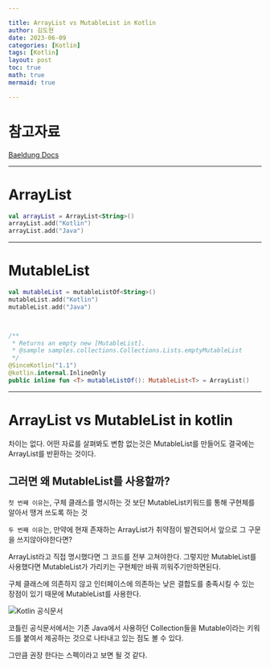```yaml
---

title: ArrayList vs MutableList in Kotlin
author: 김도현
date: 2023-06-09
categories: [Kotlin]
tags: [Kotlin]
layout: post
toc: true
math: true
mermaid: true

---
```


# 참고자료

[Baeldung Docs](https://www.baeldung.com/kotlin/arraylist-vs-mutablelistof)


---

# ArrayList

```kotlin
val arrayList = ArrayList<String>()
arrayList.add("Kotlin")
arrayList.add("Java")
```

---

# MutableList

```kotlin
val mutableList = mutableListOf<String>()
mutableList.add("Kotlin")
mutableList.add("Java")



/**
 * Returns an empty new [MutableList].
 * @sample samples.collections.Collections.Lists.emptyMutableList
 */
@SinceKotlin("1.1")
@kotlin.internal.InlineOnly
public inline fun <T> mutableListOf(): MutableList<T> = ArrayList()
```

---

# ArrayList vs MutableList in kotlin

차이는 없다. 어떤 자료를 살펴봐도 변함 없는것은 MutableList를 만들어도 결국에는 ArrayList를 반환하는 것이다.

## 그러면 왜 MutableList를 사용할까?

`첫 번째 이유`는, 구체 클래스를 명시하는 것 보단 MutableList키워드를 통해 구현체를 알아서 땡겨 쓰도록 하는 것

`두 번째 이유`는, 만약에 현재 존재하는 ArrayList가 취약점이 발견되어서 앞으로 그 구문을 쓰지않아야한다면?

ArrayList라고 직접 명시했다면 그 코드를 전부 고쳐야한다. 그렇지만 MutableList를 사용했다면 MutableList가 가리키는 구현체만 바꿔 끼워주기만하면된다.

구체 클래스에 의존하지 않고 인터페이스에 의존하는 낮은 결합도를 충족시킬 수 있는 장점이 있기 때문에 MutableList를 사용한다.


![Kotlin 공식문서](https://kotlinlang.org/docs/images/collections-diagram.png)

코틀린 공식문서에서는 기존 Java에서 사용하던 Collection들을 Mutable이라는 키워드를 붙여서 제공하는 것으로 나타내고 있는 점도 볼 수 있다.

그만큼 권장 한다는 스펙이라고 보면 될 것 같다.
